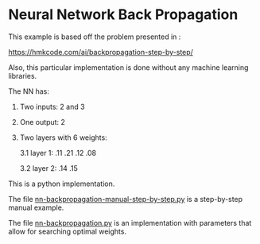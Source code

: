 # Neural Network Back Propagation

This example is based off the problem presented in :

https://hmkcode.com/ai/backpropagation-step-by-step/

Also, this particular implementation is done without any machine learning libraries.

The NN has:

1. Two inputs: 2 and 3
2. One output: 2
3. Two layers with 6 weights:
   
   3.1 layer 1: .11 .21 .12 .08
   
   3.2 layer 2: .14 .15


This is a python implementation.

The file [nn-backpropagation-manual-step-by-step.py](nn-backpropagation-manual-step-by-step.py) is a step-by-step manual example.

The file [nn-backpropagation.py](nn-backpropagation.py) is an implementation with parameters that allow for searching optimal weights. 